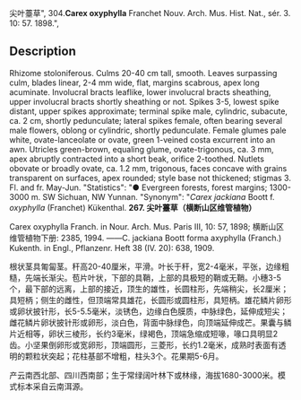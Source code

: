 尖叶薹草",
304.**Carex oxyphylla** Franchet Nouv. Arch. Mus. Hist. Nat., sér. 3. 10: 57. 1898.",

## Description
Rhizome stoloniferous. Culms 20-40 cm tall, smooth. Leaves surpassing culm, blades linear, 2-4 mm wide, flat, margins scabrous, apex long acuminate. Involucral bracts leaflike, lower involucral bracts sheathing, upper involucral bracts shortly sheathing or not. Spikes 3-5, lowest spike distant, upper spikes approximate; terminal spike male, cylindric, subacute, ca. 2 cm, shortly pedunculate; lateral spikes female, often bearing several male flowers, oblong or cylindric, shortly pedunculate. Female glumes pale white, ovate-lanceolate or ovate, green 1-veined costa excurrent into an awn. Utricles green-brown, equaling glume, ovate-trigonous, ca. 3 mm, apex abruptly contracted into a short beak, orifice 2-toothed. Nutlets obovate or broadly ovate, ca. 1.2 mm, trigonous, faces concave with grains transparent on surfaces, apex rounded; style base not thickened; stigmas 3. Fl. and fr. May-Jun.
  "Statistics": "● Evergreen forests, forest margins; 1300-3000 m. SW Sichuan, NW Yunnan.
  "Synonym": "*Carex jackiana* Boott f. *oxyphylla* (Franchet) Kükenthal.
**267. 尖叶薹草（横断山区维管植物）**

Carex oxyphylla Franch. in Nour. Arch. Mus. Paris III, 10: 57, 1898; 横断山区维管植物下册: 2385, 1994. ——C. jackiana Boott forma axyphylla (Franch.) Kukenth. in Engl., Pflanzenr. Heft 38 (IV. 20): 638, 1909.

根状茎具匍匐茎。秆高20-40厘米，平滑。叶长于秆，宽2-4毫米，平张，边缘粗糙，先端长渐尖。苞片叶状，下部的具鞘，上部的具极短的鞘或无鞘。小穗3-5个，最下部的远离，上部的接近，顶生的雄性，长圆柱形，先端稍尖，长2厘米；具短柄；侧生的雌性，但顶端常具雄花，长圆形或圆柱形，具短柄。雄花鳞片卵形或卵状披针形，长5-5.5毫米，淡锈色，边缘白色膜质，中脉绿色，延伸成短尖；雌花鳞片卵状披针形或卵形，淡白色，背面中脉绿色，向顶端延伸成芒。果囊与鳞片近相等，卵状三棱形，长约3毫米，绿褐色，顶端急缩成短喙，喙口具明显2齿。小坚果倒卵形或宽卵形，顶端圆形，三菱形，长约1.2毫米，成熟时表面有透明的颗粒状突起；花柱基部不增粗，柱头3个。花果期5-6月。

产云南西北部、四川西南部；生于常绿阔叶林下或林缘，海拔1680-3000米。模式标本采自云南洱源。
